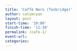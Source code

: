 ```yaml
---
title: 'Caffè Nero (Tonbridge)'
author: calumryan
layout: post
start-time: '10:00'
finish-time: '11:30'
permalink: /cafe-1/
event-url:
categories:
---
```

<!--more-->